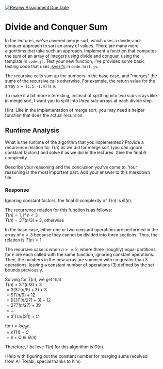 [![Review Assignment Due Date](https://classroom.github.com/assets/deadline-readme-button-24ddc0f5d75046c5622901739e7c5dd533143b0c8e959d652212380cedb1ea36.svg)](https://classroom.github.com/a/E1vcEWuv)
# Divide and Conquer Sum

In the lectures, we've covered merge sort, which uses a divide-and-conquer
approach to sort an array of values. There are many more algorithms that take
such an approach. Implement a function that computes the sum of an array of
integers using divide and conquer, using the template in `code.js`. Test your
new function; I've provided some basic testing code that uses
[jsverify](https://jsverify.github.io/) in `code.test.js`.

The recursive calls sum up the numbers in the base case, and "merges" the sums
of the recursive calls otherwise. For example, the return value for the array `a
= [1,5,-1,4]` is `9`.

To make it a bit more interesting, instead of splitting into two sub-arrays like
in merge sort, I want you to split into *three* sub-arrays at each divide step.

Hint: Like in the implementation of merge sort, you may need a helper function
that does the actual recursion.

## Runtime Analysis

What is the runtime of the algorithm that you implemented? Provide a recurrence
relation for $T(n)$ as we did for merge sort (you can ignore constant factors)
and solve it as we did in the lectures. Give the final $\Theta$ complexity.

Describe your reasoning and the conclusion you've come to. Your reasoning is the
most important part. Add your answer to this markdown file.

### Response

Ignoring constant factors, the final $\Theta$ complexity of $T(n)$ is $\Theta(n)$.

The recurrence relation for this function is as follows:<br>
$T(n) = 1$, if $n < 3$<br>
$T(n) = 3T(n/3) + 3$, otherwise<br>

In the base case, either one or two constant operations are performed in the array of $n < 3$ 
because they cannot be divided into three sections. Thus, the relation is $T(n) = 1$.

The recursive case is when $n >= 3$, where three (roughly) equal partitions for n are each
called with the same function, ignoring constant operations. Then, the numbers in the new
array are summed with no greater than 3 operations, leaving a constant number of operations
(3) defined by the set bounds previously.

Solving for $T(n)$, we get that<br>
$T(n) = 3T(n/3) + 3$<br>
$= 3(3T(n/9)+3)+3$<br>
$= 9T(n/9)+12$<br>
$= 9(3T(n/27)+3)+12$<br>
$= 27T(n/27)+39$<br>
$= ...$<br>
$= 3^iT(n/(3^i))+C$<br>

for $i = log{_3}n$,<br>
$= nT(1)+C$<br>
$= n+C\in\Theta(n)$<br>

Therefore, I believe $T(n)$ for this algorithm is $\Theta(n).$

(Help with figuring out the constant number for merging sums received from Ali Torabi; special thanks to him)
